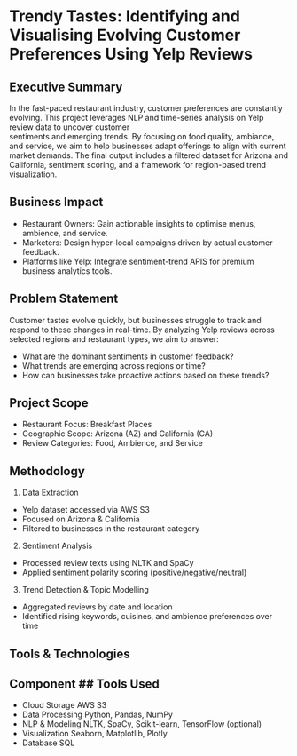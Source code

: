 # Trendy Tastes: Identifying and Visualising Evolving Customer Preferences Using Yelp Reviews

## Executive Summary
  In the fast-paced restaurant industry, customer preferences are constantly evolving. This project leverages NLP and time-series analysis on Yelp review data to uncover customer       
  sentiments and emerging trends. By focusing on food quality, ambiance, and service, we aim to help businesses adapt offerings to align with current market demands. The final output 
  includes a filtered dataset for Arizona and California, sentiment scoring, and a framework for region-based trend visualization.
  
## Business Impact
  - Restaurant Owners: Gain actionable insights to optimise menus, ambience, and service.
  - Marketers: Design hyper-local campaigns driven by actual customer feedback.
  - Platforms like Yelp: Integrate sentiment-trend APIS for premium business analytics tools.
  
## Problem Statement
  Customer tastes evolve quickly, but businesses struggle to track and respond to these changes in real-time. By analyzing Yelp reviews across selected regions and restaurant types, we 
  aim to answer:
  - What are the dominant sentiments in customer feedback?
  - What trends are emerging across regions or time?
  - How can businesses take proactive actions based on these trends?

## Project Scope
  - Restaurant Focus: Breakfast Places
  - Geographic Scope: Arizona (AZ) and California (CA)
  - Review Categories: Food, Ambience, and Service

## Methodology
  1. Data Extraction
  - Yelp dataset accessed via AWS S3
  - Focused on Arizona & California
  - Filtered to businesses in the restaurant category
  
  2. Sentiment Analysis
  - Processed review texts using NLTK and SpaCy
  - Applied sentiment polarity scoring (positive/negative/neutral)
  
  3. Trend Detection & Topic Modelling
  - Aggregated reviews by date and location
  - Identified rising keywords, cuisines, and ambience preferences over time

## Tools & Technologies
  ## Component	      ## Tools Used
   - Cloud Storage	    AWS S3
   - Data Processing	  Python, Pandas, NumPy
   - NLP & Modeling	    NLTK, SpaCy, Scikit-learn, TensorFlow (optional)
   - Visualization	    Seaborn, Matplotlib, Plotly
   - Database	          SQL 


